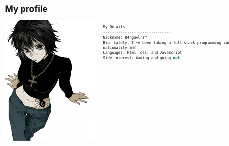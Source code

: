 # My profile

<div style="display: flex; align-items: flex-start;">

  <!-- Imagem à esquerda -->
  
<img align="left" src="github molier.png" width="300px" style="border: none;"/>
  

  <!-- Código C# à direita -->
  <div style="flex: 2; padding-left: 20px;">
  
  ```csharp
  My Details
  -------------------------------
  Nickname: B4nguel's™
  Bio: Lately, I've been taking a full-stack programming course. I enjoy working with graphic design, and I've been looking for small jobs recently.
  nationality 🇧🇷
  Languages: Html, css, and JavaScript
  Side interest: Gaming and going out
```
<p align = "center">
    <a href="https://skillicons.dev">
        <img style="margin: 10px"src="https://skillicons.dev/icons?i=html,css,js,ps,line=8"alt="My Skills"/> 
    </a>

  <a href="https://skillicons.dev">
        <img style="margin: 10px"src="https://skillicons.dev/icons?i=discord,linkedin,line=8"alt="My Skills"/> 
    </a>
</p>
